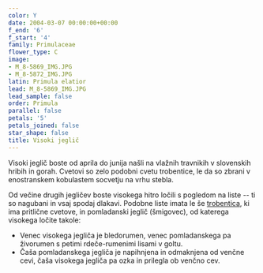 ```yaml
---
color: Y
date: 2004-03-07 00:00:00+00:00
f_end: '6'
f_start: '4'
family: Primulaceae
flower_type: C
image:
- M_8-5869_IMG.JPG
- M_8-5872_IMG.JPG
latin: Primula elatior
lead: M_8-5869_IMG.JPG
lead_sample: false
order: Primula
parallel: false
petals: '5'
petals_joined: false
star_shape: false
title: Visoki jeglič
---
```

Visoki jeglič boste od aprila do junija našli na vlažnih travnikih v slovenskih hribih in gorah. Cvetovi so zelo podobni cvetu trobentice, le da so zbrani v enostranskem kobulastem socvetju na vrhu stebla.

Od večine drugih jegličev boste visokega hitro ločili s pogledom na liste -- ti so nagubani in vsaj spodaj dlakavi. Podobne liste imata le še [trobentica](../../primulavulgaris/trobentica/), ki ima pritlične cvetove, in pomladanski jeglič (šmigovec), od katerega visokega ločite takole:

-   Venec visokega jegliča je bledorumen, venec pomladanskega pa živorumen s petimi rdeče-rumenimi lisami v goltu.
-   Čaša pomladanskega jegliča je napihnjena in odmaknjena od venčne cevi, čaša visokega jegliča pa ozka in prilegla ob venčno cev.
